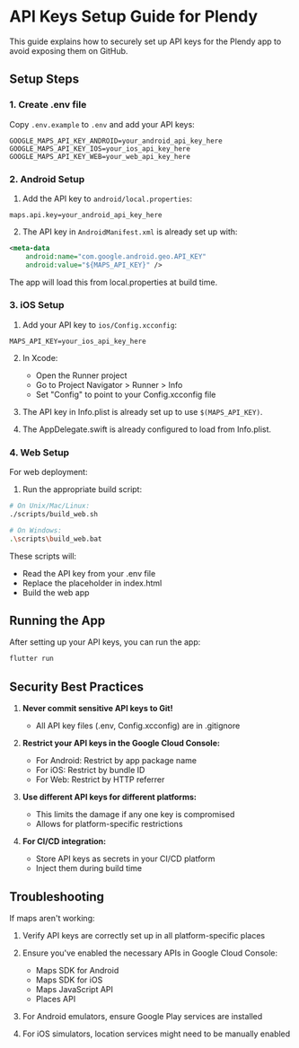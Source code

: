# API Keys Setup Guide for Plendy

This guide explains how to securely set up API keys for the Plendy app to avoid exposing them on GitHub.

## Setup Steps

### 1. Create .env file

Copy `.env.example` to `.env` and add your API keys:

```
GOOGLE_MAPS_API_KEY_ANDROID=your_android_api_key_here
GOOGLE_MAPS_API_KEY_IOS=your_ios_api_key_here
GOOGLE_MAPS_API_KEY_WEB=your_web_api_key_here
```

### 2. Android Setup

1. Add the API key to `android/local.properties`:

```
maps.api.key=your_android_api_key_here
```

2. The API key in `AndroidManifest.xml` is already set up with:

```xml
<meta-data
    android:name="com.google.android.geo.API_KEY"
    android:value="${MAPS_API_KEY}" />
```

The app will load this from local.properties at build time.

### 3. iOS Setup

1. Add your API key to `ios/Config.xcconfig`:

```
MAPS_API_KEY=your_ios_api_key_here
```

2. In Xcode:
   - Open the Runner project
   - Go to Project Navigator > Runner > Info
   - Set "Config" to point to your Config.xcconfig file

3. The API key in Info.plist is already set up to use `$(MAPS_API_KEY)`.
4. The AppDelegate.swift is already configured to load from Info.plist.

### 4. Web Setup

For web deployment:

1. Run the appropriate build script:

```bash
# On Unix/Mac/Linux:
./scripts/build_web.sh

# On Windows:
.\scripts\build_web.bat
```

These scripts will:
- Read the API key from your .env file
- Replace the placeholder in index.html
- Build the web app

## Running the App

After setting up your API keys, you can run the app:

```bash
flutter run
```

## Security Best Practices

1. **Never commit sensitive API keys to Git!**
   - All API key files (.env, Config.xcconfig) are in .gitignore

2. **Restrict your API keys in the Google Cloud Console:**
   - For Android: Restrict by app package name
   - For iOS: Restrict by bundle ID
   - For Web: Restrict by HTTP referrer

3. **Use different API keys for different platforms:**
   - This limits the damage if any one key is compromised
   - Allows for platform-specific restrictions

4. **For CI/CD integration:**
   - Store API keys as secrets in your CI/CD platform
   - Inject them during build time

## Troubleshooting

If maps aren't working:

1. Verify API keys are correctly set up in all platform-specific places
2. Ensure you've enabled the necessary APIs in Google Cloud Console:
   - Maps SDK for Android
   - Maps SDK for iOS
   - Maps JavaScript API
   - Places API

3. For Android emulators, ensure Google Play services are installed
4. For iOS simulators, location services might need to be manually enabled
